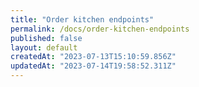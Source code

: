 ```yaml
---
title: "Order kitchen endpoints"
permalink: /docs/order-kitchen-endpoints
published: false
layout: default
createdAt: "2023-07-13T15:10:59.856Z"
updatedAt: "2023-07-14T19:58:52.311Z"
---
```

